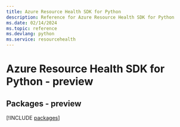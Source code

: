 ```yaml
---
title: Azure Resource Health SDK for Python
description: Reference for Azure Resource Health SDK for Python
ms.date: 02/14/2024
ms.topic: reference
ms.devlang: python
ms.service: resourcehealth
---
```

# Azure Resource Health SDK for Python - preview
## Packages - preview
[!INCLUDE [packages](resource-health-index.md)]
